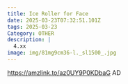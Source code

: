 ```yaml
---
title: Ice Roller for Face
date: 2025-03-23T07:32:51.101Z
tags: 2025-03-23
Category: OTHER
description: |
  4.xx
image: img/81mg9cm36-l._sl1500_.jpg
---
```

 https://amzlink.to/az0UY9P0KDbaG
AD